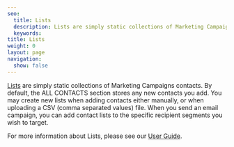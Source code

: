 ```yaml
---
seo:
  title: Lists
  description: Lists are simply static collections of Marketing Campaigns contacts.
  keywords: 
title: Lists
weight: 0
layout: page
navigation:
  show: false
---
```


[Lists]({{root_url}}/User_Guide/Marketing_Campaigns/lists.html) are simply static collections of Marketing Campaigns contacts. By default, the ALL CONTACTS section stores any new contacts you add. You may create new lists when adding contacts either manually, or when uploading a CSV (comma separated values) file. When you send an email campaign, you can add contact lists to the specific recipient segments you wish to target.

For more information about Lists, please see our [User Guide]({{root_url}}/User_Guide/Marketing_Campaigns/lists.html).

